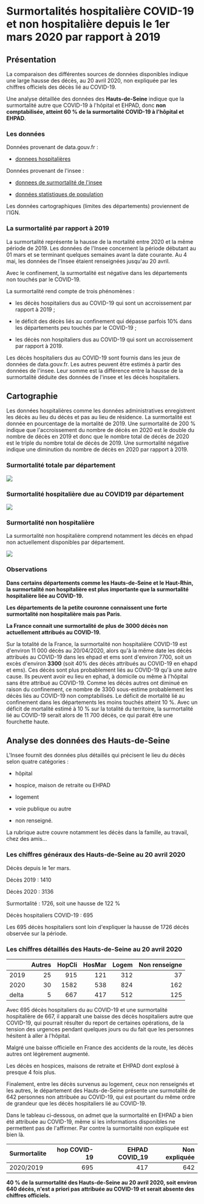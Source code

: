 # Surmortalités hospitalière COVID-19 et non hospitalière depuis le 1er mars 2020 par rapport à 2019

## Présentation

La comparaison des différentes sources de données disponibles indique une large hausse des décès, au 20 avril 2020, non expliquée par les chiffres officiels des décès lié au COVID-19.

Une analyse détaillée des données des **Hauts-de-Seine** indique que la surmortalité autre que COVID-19 à l'hôpital et EHPAD, donc **non comptabilisée, atteint 60 % de la surmortalité COVID-19 à l'hôpital et EHPAD**.

### Les données

Données provenant de data.gouv.fr :

- [donnees hospitalières](https://www.data.gouv.fr/fr/datasets/donnees-hospitalieres-relatives-a-lepidemie-de-covid-19/)

Données provenant de l'insee :

- [donnees de surmortalité de l'insee](https://www.insee.fr/fr/information/4470857)

- [données statistiques de population](https://www.insee.fr/fr/statistiques/1893198)

Les données cartographiques (limites des départements) proviennent de l'IGN.

### La surmortalité par rapport à 2019

La surmortalité représente la hausse de la mortalité entre 2020 et la même période de 2019.
Les données de l'Insee concernent la période débutant au 01 mars et se terminant quelques semaines avant la date courante. Au 4 mai, les données de l'Insee étaient renseignées jusqu'au 20 avril.

Avec le confinement, la surmortalité est négative dans les départements non touchés par le COVID-19.

La surmortalité rend compte de trois phénomènes :

- les décès hospitaliers dus au COVID-19 qui sont un accroissement par rapport à 2019 ;

- le déficit des décès liés au confinement qui dépasse parfois 10% dans les départements peu touchés par le COVID-19 ;

- les décès non hospitaliers dus au COVID-19 qui sont un accroissement par rapport à 2019.

Les décès hospitaliers dus au COVID-19 sont fournis dans les jeux de données de data.gouv.fr. Les autres peuvent être estimés à partir des données de l'insee. Leur somme est la différence entre la hausse de la surmortalité déduite des données de l'insee et les décès hospitaliers.

## Cartographie

Les données hospitalières comme les données administratives enregistrent les décès au lieu du décès et pas au lieu de résidence.
La surmortalité est donnée en pourcentage de la mortalité de 2019.
Une surmortalité de 200 % indique que l'accroissement du nombre de décès en 2020 est le double du nombre de décès en 2019 et donc que le nombre total de décès de 2020 est le triple du nombre total de décès de 2019.
Une surmortalité négative indique une diminution du nombre de décès en 2020 par rapport à 2019.

### Surmortalité totale par département

![](Images/ca_carte_surinsee_au_2020-04-20.png)

### Surmortalité hospitalière due au COVID19 par département

![](Images/ca_carte_surhosp_au_2020-04-20.png)

### Surmortalité non hospitalière

La surmortalité non hospitalière comprend notamment les décès en ehpad non actuellement disponibles par département.

![](Images/ca_carte_surnonhops_au_2020-04-20.png)

### Observations

**Dans certains départements comme les Hauts-de-Seine et le Haut-Rhin, la surmortalité non hospitalière est plus importante que la surmortalité hospitalière liée au COVID-19.**

**Les départements de la petite couronne connaissent une forte surmortalité non hospitalière mais pas Paris**.

**La France connait une surmortalité de plus de 3000 décès non actuellement attribués au COVID-19.**

Sur la totalité de la France, la surmortalité non hospitalière COVID-19 est d'environ 11 000 décès au 20/04/2020, alors qu'à la même date les décès attribués au COVID-19 dans les ehpad et ems sont d'environ 7700, soit un excès d'environ **3300** (soit 40% des décès attribués au COVID-19 en ehapd et ems). Ces décès sont plus probablement liés au COVID-19 qu'à une autre cause. Ils peuvent avoir eu lieu en ephad, à domicile ou même à l'hôpital sans être attribué au COVID-19.
Comme les décès autres ont diminué en raison du confinement, ce nombre de 3300 sous-estime probablement les décès liés au COVID-19 non comptabilisés. 
Le déficit de mortalité lié au confinement dans les départements les moins touchés atteint 10 %. Avec un déficit de mortalité estimé à 10 % sur la totalité du territoire, la surmortalité lié au COVID-19 serait alors de 11 700 décès, ce qui parait être une fourchette haute.

## Analyse des données des Hauts-de-Seine

L'Insee fournit des données plus détaillés qui précisent le lieu du décès selon quatre catégories :

- hôpital

- hospice, maison de retraite ou EHPAD

- logement

- voie publique ou autre

- non renseigné.

La rubrique autre couvre notamment les décès dans la famille, au travail, chez des amis...

### Les chiffres généraux des Hauts-de-Seine au 20 avril 2020

Décès depuis le 1er mars.

Décès 2019 : 1410

Décès 2020 : 3136

Surmortalité : 1726, soit une hausse de 122 %

Décès hospitaliers COVID-19 : 695

Les 695 décès hospitaliers sont loin d'expliquer la hausse de 1726 décès observée sur la période.

### Les chiffres détaillés des Hauts-de-Seine au 20 avril 2020

|       |   Autres |   HopCli |   HosMar |   Logem |   Non renseigne |
|:------|---------:|---------:|---------:|--------:|----------------:|
| 2019  |       25 |      915 |      121 |     312 |              37 |
| 2020  |       30 |     1582 |      538 |     824 |             162 |
| delta |        5 |      667 |      417 |     512 |             125 |

Avec 695 décès hospitaliers du au COVID-19 et une surmortalité hospitalière de 667, il apparaît une baisse des décès hospitaliers autre que COVID-19, qui pourrait résulter du report de certaines opérations, de la tension des urgences pendant quelques jours ou du fait que les personnes hésitent à aller à l'hôpital.

Malgré une baisse officielle en France des accidents de la route, les décès autres ont légèrement augmenté.

Les décès en hospices, maisons de retraite et EHPAD dont explosé à presque 4 fois plus. 

Finalement, entre les décès survenus au logement, ceux non renseignés et les autres, le département des Hauts-de-Seine présente une surmotalité de 642 personnes non attribuée au COVID-19, qui est pourtant du même ordre de grandeur que les décès hospitaliers lié au COVID-19.

Dans le tableau ci-dessous, on admet que la surmortalité en EHPAD a bien été attribuée au COVID-19, même si les informations disponibles ne permettent pas de l'affirmer. Par contre la surmortalité non expliquée est bien là.

| Surmortalite | hop COVID-19 | EHPAD COVID_19 | Non expliquée |
|:-------------|-------------:|---------------:|--------------:|
|   2020/2019  |          695 |            417 |           642 | 


**40 % de la surmortalité des Hauts-de-Seine au 20 avril 2020, soit environ 640 décès, n'est a priori pas attribuée au COVID-19 et serait absente des chiffres officiels.**

